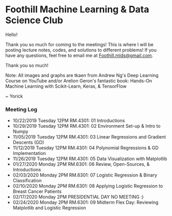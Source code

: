 # Foothill Machine Learning & Data Science Club

Hello!

Thank you so much for coming to the meetings! This is where I will be posting lecture notes, codes, and solutions to different problems! If you have any questions, feel free to email me at Foothill.mlds@gmail.com.

Thank you so much!

Note: All images and graphs are tkaen from Andrew Ng's Deep Learning Course on YouTube and/or Arelion Geron's fantastic book: Hands-On Machine Learning with Scikit-Learn, Keras, & TensorFlow

~ Yorick

### Meeting Log
- 10/22/2019 Tuesday 12PM RM.4301: 01 Introductions
- 10/29/2019 Tuesday 12PM RM.4301: 02 Environment Set-up & Intro to Numpy
- 11/05/2019 Tuesday 12PM RM.4301: 03 Linear Regressions and Gradient Descents (GD)
- 11/12/2019 Tuesday 12PM RM.4301: 04 Polynomial Regressions & GD Implementation
- 11/26/2019 Tuesday 12PM RM.4301: 05 Data Visualization with Matplotlib
- 01/27/2020 Monday   2PM RM.6301: 06 Review, Open-Sources, & Introductions
- 02/03/2020 Monday   2PM RM.6301: 07 Logistic Regression & Binary Classification
- 02/10/2020 Monday   2PM RM.6301: 08 Applying Logistic Regression to Breast Cancer Patients
- 02/17/2020 Monday   2PM PRESIDENTIAL DAY NO MEETING :)
- 02/24/2020 Monday   2PM RM.6301: 09 Midterm Flex Day: Reviewing Matplotlib and Logistic Regression